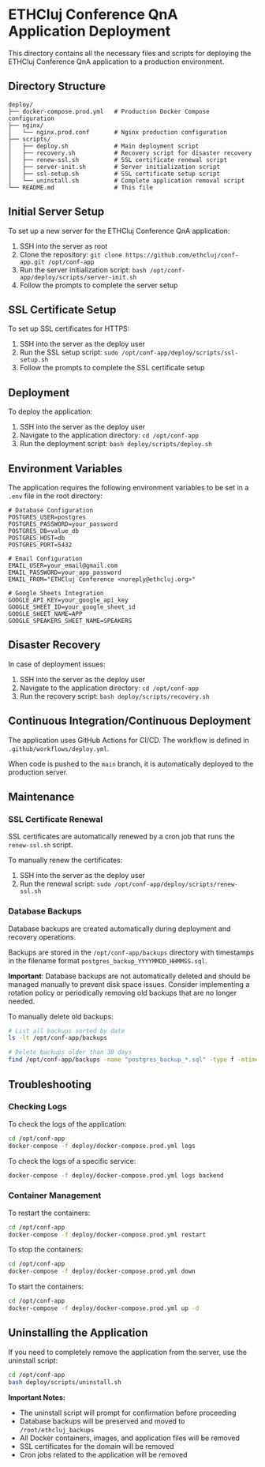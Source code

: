 # ETHCluj Conference QnA Application Deployment

This directory contains all the necessary files and scripts for deploying the ETHCluj Conference QnA application to a production environment.

## Directory Structure

```
deploy/
├── docker-compose.prod.yml   # Production Docker Compose configuration
├── nginx/
│   └── nginx.prod.conf       # Nginx production configuration
├── scripts/
│   ├── deploy.sh             # Main deployment script
│   ├── recovery.sh           # Recovery script for disaster recovery
│   ├── renew-ssl.sh          # SSL certificate renewal script
│   ├── server-init.sh        # Server initialization script
│   ├── ssl-setup.sh          # SSL certificate setup script
│   └── uninstall.sh          # Complete application removal script
└── README.md                 # This file
```

## Initial Server Setup

To set up a new server for the ETHCluj Conference QnA application:

1. SSH into the server as root
2. Clone the repository: `git clone https://github.com/ethcluj/conf-app.git /opt/conf-app`
3. Run the server initialization script: `bash /opt/conf-app/deploy/scripts/server-init.sh`
4. Follow the prompts to complete the server setup

## SSL Certificate Setup

To set up SSL certificates for HTTPS:

1. SSH into the server as the deploy user
2. Run the SSL setup script: `sudo /opt/conf-app/deploy/scripts/ssl-setup.sh`
3. Follow the prompts to complete the SSL certificate setup

## Deployment

To deploy the application:

1. SSH into the server as the deploy user
2. Navigate to the application directory: `cd /opt/conf-app`
3. Run the deployment script: `bash deploy/scripts/deploy.sh`

## Environment Variables

The application requires the following environment variables to be set in a `.env` file in the root directory:

```
# Database Configuration
POSTGRES_USER=postgres
POSTGRES_PASSWORD=your_password
POSTGRES_DB=value_db
POSTGRES_HOST=db
POSTGRES_PORT=5432

# Email Configuration
EMAIL_USER=your_email@gmail.com
EMAIL_PASSWORD=your_app_password
EMAIL_FROM="ETHCluj Conference <noreply@ethcluj.org>"

# Google Sheets Integration
GOOGLE_API_KEY=your_google_api_key
GOOGLE_SHEET_ID=your_google_sheet_id
GOOGLE_SHEET_NAME=APP
GOOGLE_SPEAKERS_SHEET_NAME=SPEAKERS
```

## Disaster Recovery

In case of deployment issues:

1. SSH into the server as the deploy user
2. Navigate to the application directory: `cd /opt/conf-app`
3. Run the recovery script: `bash deploy/scripts/recovery.sh`

## Continuous Integration/Continuous Deployment

The application uses GitHub Actions for CI/CD. The workflow is defined in `.github/workflows/deploy.yml`.

When code is pushed to the `main` branch, it is automatically deployed to the production server.

## Maintenance

### SSL Certificate Renewal

SSL certificates are automatically renewed by a cron job that runs the `renew-ssl.sh` script.

To manually renew the certificates:

1. SSH into the server as the deploy user
2. Run the renewal script: `sudo /opt/conf-app/deploy/scripts/renew-ssl.sh`

### Database Backups

Database backups are created automatically during deployment and recovery operations.

Backups are stored in the `/opt/conf-app/backups` directory with timestamps in the filename format `postgres_backup_YYYYMMDD_HHMMSS.sql`.

**Important**: Database backups are not automatically deleted and should be managed manually to prevent disk space issues. Consider implementing a rotation policy or periodically removing old backups that are no longer needed.

To manually delete old backups:

```bash
# List all backups sorted by date
ls -lt /opt/conf-app/backups

# Delete backups older than 30 days
find /opt/conf-app/backups -name "postgres_backup_*.sql" -type f -mtime +30 -delete
```

## Troubleshooting

### Checking Logs

To check the logs of the application:

```bash
cd /opt/conf-app
docker-compose -f deploy/docker-compose.prod.yml logs
```

To check the logs of a specific service:

```bash
docker-compose -f deploy/docker-compose.prod.yml logs backend
```

### Container Management

To restart the containers:

```bash
cd /opt/conf-app
docker-compose -f deploy/docker-compose.prod.yml restart
```

To stop the containers:

```bash
cd /opt/conf-app
docker-compose -f deploy/docker-compose.prod.yml down
```

To start the containers:

```bash
cd /opt/conf-app
docker-compose -f deploy/docker-compose.prod.yml up -d
```

## Uninstalling the Application

If you need to completely remove the application from the server, use the uninstall script:

```bash
cd /opt/conf-app
bash deploy/scripts/uninstall.sh
```

**Important Notes:**
- The uninstall script will prompt for confirmation before proceeding
- Database backups will be preserved and moved to `/root/ethcluj_backups`
- All Docker containers, images, and application files will be removed
- SSL certificates for the domain will be removed
- Cron jobs related to the application will be removed
